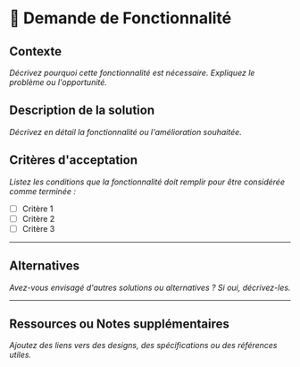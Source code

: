 # 🌟 Demande de Fonctionnalité

## Contexte

_Décrivez pourquoi cette fonctionnalité est nécessaire. Expliquez le problème ou l'opportunité._

## Description de la solution

_Décrivez en détail la fonctionnalité ou l'amélioration souhaitée._

## Critères d'acceptation

_Listez les conditions que la fonctionnalité doit remplir pour être considérée comme terminée :_

- [ ] Critère 1
- [ ] Critère 2
- [ ] Critère 3

---

## Alternatives

_Avez-vous envisagé d'autres solutions ou alternatives ? Si oui, décrivez-les._

---

## Ressources ou Notes supplémentaires

_Ajoutez des liens vers des designs, des spécifications ou des références utiles._
